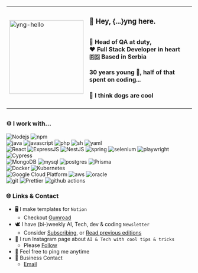 <table style="border: 1px solid transparent">
<tr>
<td>

<img src="https://i.imgur.com/b2OBSgt.png" alt="yng-hello" width="200px" height="200px">

</td>
<td>

### 👋 Hey, {...}yng here.

##

#### 💼 Head of QA at duty, </br>❤️ Full Stack Developer in heart </br>🇷🇸 Based in Serbia

#### 30 years young 🌱, half of that spent on coding...

#### 🐶 I think dogs are cool

</td>
</tr>
</table>

##

### ⚙️ I work with...

<img alt="Nodejs" src="https://img.shields.io/badge/-Nodejs-43853d?style=flat&logo=Node.js&logoColor=white" /> <img alt="npm" src="https://img.shields.io/badge/-NPM-CB3837?style=flat&logo=npm&logoColor=white" /> </br> <img alt="java" src="https://img.shields.io/badge/Java-ED8B00?style=flat&logo=openjdk&logoColor=white" /> <img alt="javascript" src="https://img.shields.io/badge/JavaScript-F7DF1E?style=flat&logo=javascript&logoColor=white" /> <img alt="php" src="https://img.shields.io/badge/PHP-777BB4?style=flat&logo=php&logoColor=white" /> <img alt="sh" src="https://img.shields.io/badge/Shell_Script-%23121011.svg?style=flat&logo=gnu-bash&logoColor=white" /> <img alt="yaml" src="https://img.shields.io/badge/yaml-%23ffffff.svg?style=flat&logo=yaml&logoColor=151515" /> </br> <img alt="React" src="https://img.shields.io/badge/-React-45b8d8?style=flat&logo=react&logoColor=white" /> <img alt="ExpressJS" src="https://img.shields.io/badge/Express.js-404D59?style=flat&logo=express&logoColor=white" /> <img alt="NestJS" src="https://img.shields.io/badge/NestJS-%23E0234E.svg?style=flat&logo=nestjs&logoColor=white" /> <img alt="spring" src="https://img.shields.io/badge/SpringBoot-6DB33F?style=flat&logo=Spring&logoColor=white" /> <img alt="selenium" src="https://img.shields.io/badge/-Selenium-%43B02A?style=flat&logo=selenium&logoColor=white" /> <img alt="playwright" src="https://img.shields.io/badge/-Playwright-2B3138?style=flat&logo=playwright&logoColor=white" /> <img alt="Cypress" src="https://img.shields.io/badge/-Cypress-%23E5E5E5?style=flat&logo=cypress&logoColor=058a5e" /> </br> <img alt="MongoDB" src="https://img.shields.io/badge/-MongoDB-13aa52?style=flat&logo=mongodb&logoColor=white" /> <img alt="mysql" src="https://img.shields.io/badge/MySQL-00000F?style=flat&logo=mysql&logoColor=white" /> <img alt="postgres" src="https://img.shields.io/badge/Postgres-%23316192.svg?style=flat&logo=postgresql&logoColor=white" /> <img alt="Prisma" src="https://img.shields.io/badge/Prisma-3982CE?style=flat&logo=Prisma&logoColor=white" /> </br> <img alt="Docker" src="https://img.shields.io/badge/-Docker-46a2f1?style=flat&logo=docker&logoColor=white" /> <img alt="Kubernetes" src="https://img.shields.io/badge/Kubernetes-%23326ce5.svg?style=flat&logo=kubernetes&logoColor=white" /> </br> <img alt="Google Cloud Platform" src="https://img.shields.io/badge/-GCP-1a73e8?style=flat&logo=google-cloud&logoColor=white" /> <img alt="aws" src="https://img.shields.io/badge/AWS-232F3E?style=flat&logo=amazon-aws&logoColor=white"> <img alt="oracle" src="https://img.shields.io/badge/Oracle Cloud-F80000?style=flate&logo=oracle&logoColor=white"> </br> <img alt="git" src="https://img.shields.io/badge/-Git-F05032?style=flat&logo=git&logoColor=white" /> <img alt="Prettier" src="https://img.shields.io/badge/-Prettier-F7B93E?style=flat&logo=prettier&logoColor=white" /> <img alt="github actions" src="https://img.shields.io/badge/-Github_Actions-2088FF?style=flat&logo=github-actions&logoColor=white" />

### 🌐 Links & Contact

- 🖥️ I make templates for `Notion`
  - Checkout [Gumroad](https://yngdev.gumroad.com?referrer=github-yngyngyng)
- 🕊️ I have (bi-)weekly AI, Tech, dev & coding `Newsletter`
  - Consider [Subscribing](https://yngdev.beehiiv.com/subscribe), or [Read previous editions](https://yngdev.beehiiv.com/)
- 🤖 I run Instagram page about `AI & Tech with cool tips & tricks`
  - Please [Follow](https://instagram.com/aiuniverse.io)
- 💬 Feel free to ping me anytime
- 📮 Business Contact
  - [Email](mailto:yng@yngdev.com)
